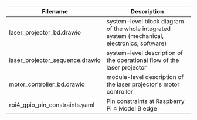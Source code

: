 | Filename                          | Description                                                                                   |
|---                                |---                                                                                            |
| laser_projector_bd.drawio         | system-level block diagram of the whole integrated system (mechanical, electronics, software) |
| laser_projector_sequence.drawio   | system-level description of the operational flow of the laser projector                       |
| motor_controller_bd.drawio        | module-level description of the laser projector's motor controller                            |
| rpi4_gpio_pin_constraints.yaml    | Pin constraints at Raspberry Pi 4 Model B edge                                                |